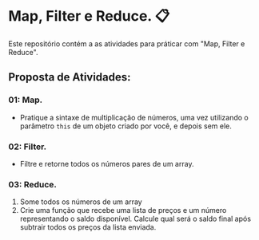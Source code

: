 # Map, Filter e Reduce. 📋

Este repositório contém a as atividades para práticar com "Map, Filter e Reduce".

## Proposta de Atividades:

### 01: Map.
- Pratique a sintaxe de multiplicação de números, uma vez utilizando o parâmetro `this` de um objeto criado por você, e depois sem ele.

### 02: Filter.
- Filtre e retorne todos os números pares de um array.

### 03: Reduce.
1. Some todos os números de um array
2. Crie uma função que recebe uma lista de preços e um número representando o saldo disponível. Calcule qual será o saldo final após subtrair todos os preços da lista enviada.